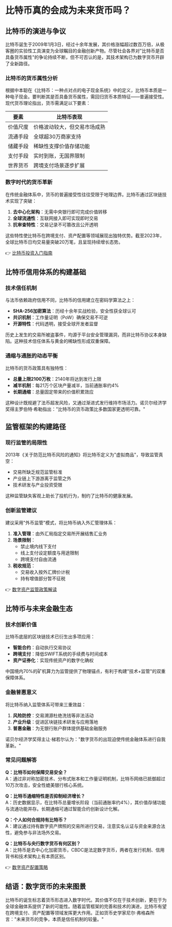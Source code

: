 # 比特币真的会成为未来货币吗？

## 比特币的演进与争议

比特币诞生于2009年1月3日，经过十余年发展，其价格涨幅超过数百万倍，从极客圈的实验性工具演变为全球瞩目的金融创新产物。尽管社会各界对"比特币是否具备货币属性"的争论持续不断，但不可否认的是，其技术架构已为数字货币开辟了全新路径。

### 比特币的货币属性分析

根据中本聪在《比特币：一种点对点的电子现金系统》中的定义，比特币本质是一种电子现金。要判断其是否具备货币属性，需回归货币本质特征——普遍接受性。现代货币理论指出，货币需满足以下要素：

| 要素          | 比特币表现                     |
|---------------|------------------------------|
| 价值尺度      | 价格波动较大，但交易市场成熟  |
| 流通手段      | 全球超30万商家支持            |
| 储藏手段      | 稀缺性支撑价值存储功能        |
| 支付手段      | 实时到账，无国界限制          |
| 世界货币      | 跨境支付场景逐步扩展          |

### 数字时代的货币革新

在传统金融体系中，货币的普遍接受性往往受限于地理边界。比特币通过区块链技术实现了突破：  
1. **去中心化架构**：无需中央银行即可完成价值转移  
2. **全球流通性**：互联网接入即可实现即时交易  
3. **抗审查特性**：交易记录不可篡改且公开透明  

这些特性使比特币在跨境支付、资产配置等领域展现出独特优势。截至2023年，全球比特币日均交易量突破20万笔，且呈现持续增长态势。

👉 [比特币投资入门指南](https://bit.ly/okx_welcome)

## 比特币信用体系的构建基础

### 技术信任机制

与法币依赖政府信用不同，比特币的信用建立在密码学算法之上：  
- **SHA-256加密算法**：历经十余年实战检验，安全性获全球认可  
- **共识机制**：工作量证明（PoW）确保交易不可逆  
- **开源特性**：代码透明，接受全球开发者监督  

历史上发生的交易所被盗事件，均源于平台安全管理漏洞，而非比特币协议本身缺陷。这种技术信任体系与黄金的稀缺性形成双重保障。

### 通缩与通胀的动态平衡

比特币的货币政策具有独特性：  
- **总量上限2100万枚**：2140年将达到发行上限  
- **减半机制**：每21万个区块产量减半，当前通胀率约4%  
- **长期通缩**：总量固定带来的价值积累效应  

这种设计既规避了法币超发风险，又通过渐进式发行维持市场活力。诺贝尔经济学奖得主罗伯特·希勒指出："比特币的货币政策比多数国家更透明可靠。"

## 监管框架的构建路径

### 现行监管的局限性

2013年《关于防范比特币风险的通知》将比特币定义为"虚拟商品"，导致监管真空：  
- 交易所缺乏规范监管标准  
- 产业链上下游游离于监管之外  
- 技术研发与产业投资受限  

这种监管缺失客观上助长了投机行为，制约了比特币的健康发展。

### 创新监管建议

建议采用"外币监管"模式，将比特币纳入外汇管理体系：  
1. **准入管理**：由外汇局指定交易所开展结售汇业务  
2. **场景限制**：  
   - 禁止境内线下支付  
   - 线上支付设定额度与用途限制  
   - 跨境支付自由流通  
3. **税收规范**：  
   - 交易收入按外汇牌价计税  
   - 持有增值部分暂不征税  

👉 [数字资产监管政策解读](https://bit.ly/okx_welcome)

## 比特币与未来金融生态

### 技术创新价值

比特币底层的区块链技术已衍生出多项应用：  
- **智能合约**：自动执行交易协议  
- **跨境支付**：降低SWIFT系统的手续费与时间成本  
- **资产证券化**：实现传统资产的数字化确权  

中国境内70%的矿机算力为监管提供了物理锚点，有利于构建"技术+监管"的双重保障体系。

### 金融普惠意义

将比特币纳入监管体系可带来三重效益：  
1. **风险防控**：交易溯源杜绝洗钱等非法活动  
2. **产业升级**：促进区块链技术研发与应用落地  
3. **普惠金融**：为无银行账户群体提供基础金融服务  

诺贝尔经济学奖得主让·梯若尔认为："数字货币的出现迫使传统金融体系进行自我革新。"

### 常见问题解答

**Q：比特币如何保障交易安全？**  
A：通过非对称加密技术、分布式账本和工作量证明机制，比特币网络已抵御超过10万次攻击，安全性媲美银行核心系统。

**Q：比特币通缩特性是否抑制经济增长？**  
A：历史数据显示，在比特币总量增长阶段（当前通胀率约4%），其价值存储功能与流通功能并存。长期通缩可通过智能合约创新设计化解。

**Q：个人如何合规持有比特币？**  
A：建议通过持有数字资产牌照的交易所进行交易，注意实名认证与资金来源合法性，避免参与非法场外交易。

**Q：比特币与央行数字货币有何区别？**  
A：比特币是去中心化加密货币，CBDC是法定数字货币，两者在发行机制、信用背书和技术架构上有本质区别。

👉 [数字资产配置策略](https://bit.ly/okx_welcome)  

## 结语：数字货币的未来图景

比特币的诞生标志着货币形态进入数字时代。其价值不仅在于技术创新，更在于为全球金融体系提供了新的可能性。随着监管框架的完善和技术的演进，比特币有望在跨境支付、资产配置等领域发挥更大作用。正如货币史学家尼尔·弗格森所言："未来货币的竞争，本质是信任机制的较量。"